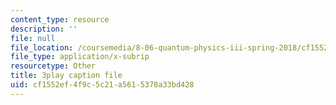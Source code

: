 ```yaml
---
content_type: resource
description: ''
file: null
file_location: /coursemedia/8-06-quantum-physics-iii-spring-2018/cf1552ef4f9c5c21a5615378a33bd428_pBvHt3Nea6Q.vtt
file_type: application/x-subrip
resourcetype: Other
title: 3play caption file
uid: cf1552ef-4f9c-5c21-a561-5378a33bd428
---
```

